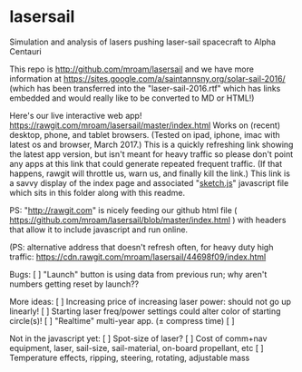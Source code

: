 # lasersail
Simulation and analysis of lasers pushing laser-sail spacecraft to Alpha Centauri

This repo is http://github.com/mroam/lasersail and we have more information at https://sites.google.com/a/saintannsny.org/solar-sail-2016/ (which has been transferred into the "laser-sail-2016.rtf" which has links embedded and would really like to be converted to MD or HTML!)

Here's our live interactive web app! https://rawgit.com/mroam/lasersail/master/index.html 
Works on (recent) desktop, phone, and tablet browsers. 
(Tested on ipad, iphone, imac with latest os and browser, March 2017.)
This is a quickly refreshing link showing the latest app version, but isn't meant for heavy traffic so please don't point any apps at this link that could generate repeated frequent traffic. 
(If that happens, rawgit will throttle us, warn us, and finally kill the link.) This link is a savvy display of the index page and associated "[sketch.js](https://github.com/mroam/lasersail/blob/master/sketch.js)" javascript file which sits in this folder along with this readme.


PS: "http://rawgit.com" is nicely feeding our github html file ( https://github.com/mroam/lasersail/blob/master/index.html )
with headers that allow it to include javascript and run online.






(PS: alternative address that doesn't refresh often, for heavy duty high traffic:
https://cdn.rawgit.com/mroam/lasersail/44698f09/index.html

Bugs:
[ ] "Launch" button is using data from previous run; why aren't numbers getting reset by launch??

More ideas:
[ ] Increasing price of increasing laser power: should not go up linearly!
[ ] Starting laser freq/power settings could alter color of starting circle(s)!
[ ] "Realtime" multi-year app. (± compress time)
[ ] 

Not in the javascript yet:
[ ] Spot-size of laser?
[ ] Cost of comm+nav equipment, laser, sail-size, sail-material, on-board propellant, etc
[ ] Temperature effects, ripping, steering, rotating, adjustable mass
